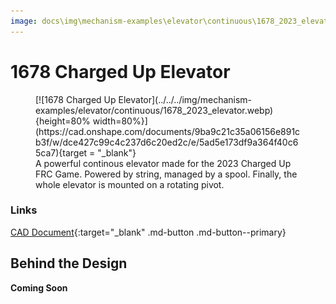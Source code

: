 ```yaml
---
image: docs\img\mechanism-examples\elevator\continuous\1678_2023_elevator.webp
---
```


<style>

td, th , table{
   border: none!important;
}

td{
  text-align: left !important;
  vertical-align: middle !important;
}

table tr:hover{
    background-color: transparent !important;
}

</style>

# 1678 Charged Up Elevator

<figure markdown="span">
[![1678 Charged Up Elevator](../../../img/mechanism-examples/elevator/continuous/1678_2023_elevator.webp){height=80% width=80%}](https://cad.onshape.com/documents/9ba9c21c35a06156e891cb3f/w/dce427c99c4c237d6c20ed2c/e/5ad5e173df9a364f40c65ca7){target = "_blank"}
<figcaption>A powerful continous elevator made for the 2023 Charged Up FRC Game. Powered by string, managed by a spool. Finally, the whole elevator is mounted on a rotating pivot.</figcaption>
</figure>

### Links

[CAD Document](https://cad.onshape.com/documents/9ba9c21c35a06156e891cb3f/w/dce427c99c4c237d6c20ed2c/e/5ad5e173df9a364f40c65ca7 "CAD Document Link"){:target="_blank" .md-button .md-button--primary}

## Behind the Design
**Coming Soon**